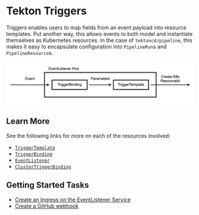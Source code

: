 <!--
---
title: "Triggers and EventListeners"
linkTitle: "Triggers"
weight: 3
description: >
  Event Triggers
---
-->
# Tekton Triggers

Triggers enables users to map fields from an event payload into resource
templates. Put another way, this allows events to both model and instantiate
themselves as Kubernetes resources. In the case of `tektoncd/pipeline`, this
makes it easy to encapsulate configuration into `PipelineRun`s and
`PipelineResource`s.

![TriggerFlow](https://github.com/tektoncd/triggers/blob/master/images/TriggerFlow.png?raw=true)

## Learn More

See the following links for more on each of the resources involved:

- [`TriggerTemplate`](/docs/triggers/triggertemplates)
- [`TriggerBinding`](/docs/triggers/triggerbindings)
- [`EventListener`](/docs/triggers/eventlisteners)
- [`ClusterTriggerBinding`](/docs/triggers/clustertriggerbindings)

## Getting Started Tasks

- [Create an Ingress on the EventListener Service](create-ingress.yaml)
- [Create a GitHub webhook](create-webhook.yaml)
